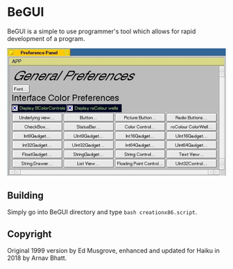 # BeGUI
BeGUI is a simple to use programmer's tool which allows for rapid development
of a program.

![BeGUI prefs screenshot](begui.jpg)


Building
--------

Simply go into BeGUI directory and type ``bash creationx86.script``.


Copyright
------------

Original 1999 version by Ed Musgrove, enhanced and updated for Haiku in 2018 by Arnav Bhatt.
